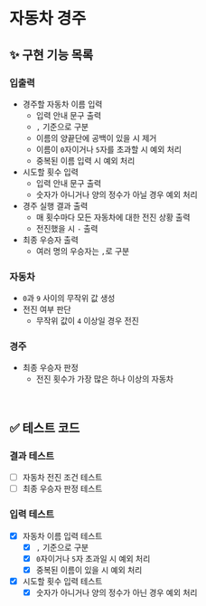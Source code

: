 # 자동차 경주

## ✨ 구현 기능 목록

### 입출력

- 경주할 자동차 이름 입력
  - 입력 안내 문구 출력
  - `,` 기준으로 구분
  - 이름의 양끝단에 공백이 있을 시 제거
  - 이름이 `0`자이거나 `5`자를 초과할 시 예외 처리
  - 중복된 이름 입력 시 예외 처리
- 시도할 횟수 입력
  - 입력 안내 문구 출력
  - 숫자가 아니거나 양의 정수가 아닐 경우 예외 처리
- 경주 실행 결과 출력
  - 매 횟수마다 모든 자동차에 대한 전진 상황 출력
  - 전진했을 시 `-` 출력
- 최종 우승자 출력
  - 여러 명의 우승자는 `,`로 구분

### 자동차

- `0`과 `9` 사이의 무작위 값 생성
- 전진 여부 판단
  - 무작위 값이 `4` 이상일 경우 전진

### 경주

- 최종 우승자 판정
  - 전진 횟수가 가장 많은 하나 이상의 자동차

<br>

## ✅ 테스트 코드

### 결과 테스트

- [ ] 자동차 전진 조건 테스트
- [ ] 최종 우승자 판정 테스트

### 입력 테스트

- [x] 자동차 이름 입력 테스트
  - [x] `,` 기준으로 구분
  - [x] `0`자이거나 `5`자 초과일 시 예외 처리
  - [x] 중복된 이름이 있을 시 예외 처리
- [x] 시도할 횟수 입력 테스트
  - [x] 숫자가 아니거나 양의 정수가 아닌 경우 예외 처리
